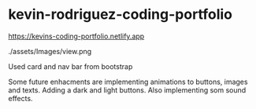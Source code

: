 # kevin-rodriguez-coding-portfolio

https://kevins-coding-portfolio.netlify.app

./assets/Images/view.png

Used card and nav bar from bootstrap

Some future enhacments are implementing animations to buttons, images and texts. Adding a dark and light buttons. Also implementing som sound effects. 
